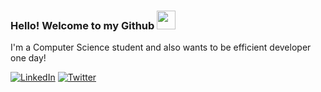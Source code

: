 ### Hello! Welcome to my Github <img src="https://raw.githubusercontent.com/MartinHeinz/MartinHeinz/master/wave.gif" width="30px">
  I'm a Computer Science student and also wants to be efficient developer one day! 
  
 <p align="left">
<a href="https://www.linkedin.com/in/cannur-kartum/">
<img src="https://img.shields.io/badge/-LinkedIn-%233781da" alt="LinkedIn"/></a> 
 <a href="https://twitter.com/litsepoine">
<img src="https://img.shields.io/badge/-Twitter-%231DA1F2" alt="Twitter" /></a> 
<!--
**CannurKartum/CannurKartum** is a ✨ _special_ ✨ repository because its `README.md` (this file) appears on your GitHub profile.

Here are some ideas to get you started:

- 🔭 I’m currently working on ...
- 🌱 I’m currently learning ...
- 👯 I’m looking to collaborate on ...
- 🤔 I’m looking for help with ...
- 💬 Ask me about ...
- 📫 How to reach me: ...
- 😄 Pronouns: ...
- ⚡ Fun fact: ...
-->
